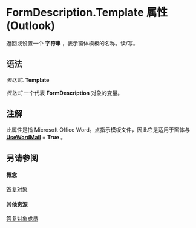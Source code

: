 
# FormDescription.Template 属性 (Outlook)

返回或设置一个 **字符串** ，表示窗体模板的名称。读/写。


## 语法

 _表达式_. **Template**

 _表达式_ 一个代表 **FormDescription** 对象的变量。


## 注解

此属性是指 Microsoft Office Word。点指示模板文件，因此它是适用于窗体与 **[UseWordMail](fcc3623d-a9d3-db1e-61cf-8a7f0b5dca6c.md)** = **True** 。


## 另请参阅


#### 概念


[答复对象](c88f92c4-4cac-84b3-6118-1150d42d7cff.md)
#### 其他资源


[答复对象成员](664724e9-e74b-32ad-93e4-8d4cb27b3082.md)